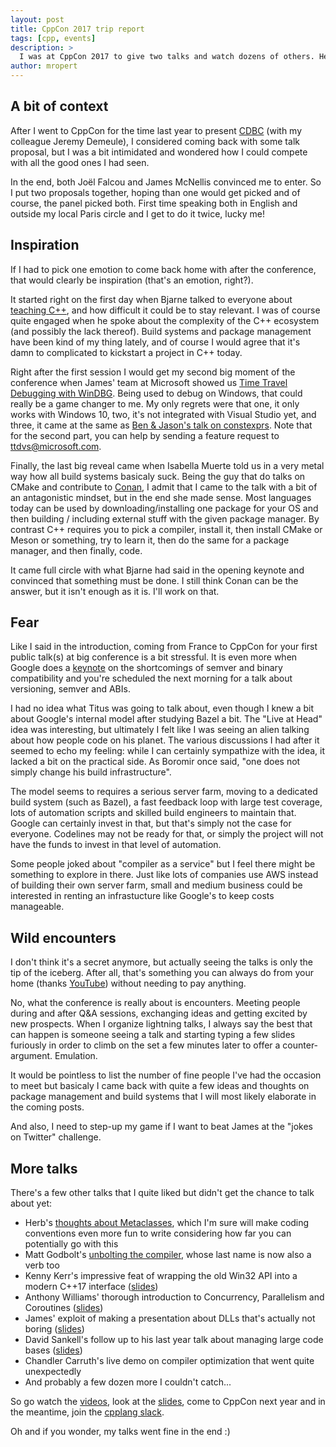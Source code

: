 ```yaml
---
layout: post
title: CppCon 2017 trip report
tags: [cpp, events]
description: >
  I was at CppCon 2017 to give two talks and watch dozens of others. Here's what I learnt.
author: mropert
---
```


## A bit of context

After I went to CppCon for the time last year to present [CDBC](https://github.com/murex/cdbc/) (with my colleague Jeremy Demeule),
I considered coming back with some talk proposal, but I was a bit intimidated and wondered how I could compete with all
the good ones I had seen.

In the end, both Joël Falcou and James McNellis convinced me to enter. So I put two proposals together, hoping than one would get picked
and of course, the panel picked both. First time speaking both in English and outside my local Paris circle and I get to do it twice,
lucky me!

## Inspiration

If I had to pick one emotion to come back home with after the conference, that would clearly be inspiration (that's an emotion, right?).

It started right on the first day when Bjarne talked to everyone about [teaching C++](https://www.youtube.com/watch?v=fX2W3nNjJIo),
and how difficult it could be to stay relevant.
I was of course quite engaged when he spoke about the complexity of the C++ ecosystem (and possibly the lack thereof).
Build systems and package management have been kind of my thing lately, and of course I would agree that it's damn to complicated
to kickstart a project in C++ today.

Right after the first session I would get my second big moment of the conference when James' team at Microsoft showed us
[Time Travel Debugging with WinDBG](https://www.youtube.com/watch?v=l1YJTg_A914). Being used to debug on Windows, that could really be a game changer to me.
My only regrets were that one, it only works with Windows 10, two, it's not integrated with Visual Studio yet, and three,
it came at the same as [Ben & Jason's talk on constexprs](https://www.youtube.com/watch?v=PJwd4JLYJJY).
Note that for the second part, you can help by sending a feature request to [ttdvs@microsoft.com](mailto:ttdvs@microsoft.com).

Finally, the last big reveal came when Isabella Muerte told us in a very metal way how all build systems basicaly suck.
Being the guy that do talks on CMake and contribute to [Conan](https://www.conan.io/), I admit that I came to the talk
with a bit of an antagonistic mindset, but in the end she made sense.
Most languages today can be used by downloading/installing one package for your OS and then
building / including external stuff with the given package manager. By contrast C++ requires you to pick a compiler, install it,
then install CMake or Meson or something, try to learn it, then do the same for a package manager, and then finally, code.

It came full circle with what Bjarne had said in the opening keynote and convinced that something must be done. I still think
Conan can be the answer, but it isn't enough as it is. I'll work on that.

## Fear

Like I said in the introduction, coming from France to CppCon for your first public talk(s) at big conference is a bit stressful.
It is even more when Google does a [keynote](https://www.youtube.com/watch?v=tISy7EJQPzI) on the shortcomings of 
semver and binary compatibility and you're scheduled the next morning for a talk about versioning, semver and ABIs.

I had no idea what Titus was going to talk about, even though I knew a bit about Google's internal model after studying Bazel a bit.
The "Live at Head" idea was interesting, but ultimately I felt like I was seeing an alien talking about how people code on his planet.
The various discussions I had after it seemed to echo my feeling: while I can certainly sympathize with the idea, it lacked a bit
on the practical side. As Boromir once said, "one does not simply change his build infrastructure".

The model seems to requires a serious server farm, moving to a dedicated build system (such as Bazel), a fast feedback loop
with large test coverage, lots of automation scripts and skilled build engineers to maintain that.
Google can certainly invest in that, but that's simply not the case for everyone. Codelines may not be ready for that,
or simply the project will not have the funds to invest in that level of automation.

Some people joked about "compiler as a service" but I feel there might be something to explore in there. Just like lots
of companies use AWS instead of building their own server farm, small and medium business could be interested in renting
an infrastucture like Google's to keep costs manageable.

## Wild encounters

I don't think it's a secret anymore, but actually seeing the talks is only the tip of the iceberg. After all, that's something
you can always do from your home (thanks [YouTube](https://www.youtube.com/user/CppCon/videos)) without needing to pay anything.

No, what the conference is really about is encounters. Meeting people during and after Q&A sessions, exchanging ideas and getting
excited by new prospects. When I organize lightning talks, I always say the best that can happen is someone seeing a talk and
starting typing a few slides furiously in order to climb on the set a few minutes later to offer a counter-argument. Emulation.

It would be pointless to list the number of fine people I've had the occasion to meet but basicaly I came back with quite a few ideas
and thoughts on package management and build systems that I will most likely elaborate in the coming posts.

And also, I need to step-up my game if I want to beat James at the "jokes on Twitter" challenge.

## More talks

There's a few other talks that I quite liked but didn't get the chance to talk about yet:
* Herb's [thoughts about Metaclasses](https://www.youtube.com/watch?v=4AfRAVcThyA), which I'm sure will make coding conventions
even more fun to write considering how far you can potentially go with this
* Matt Godbolt's [unbolting the compiler](https://www.youtube.com/watch?v=bSkpMdDe4g4), whose last name is now also a verb too
* Kenny Kerr's impressive feat of wrapping the old Win32 API into a modern C++17 interface
([slides](https://github.com/CppCon/CppCon2017/tree/master/Presentations/C%2B%2B%20WinRT%20and%20the%20future%20of%20C%2B%2B%20on%20Windows))
* Anthony Williams' thorough introduction to Concurrency, Parallelism and Coroutines
([slides](https://github.com/CppCon/CppCon2017/tree/master/Presentations/Concurrency%2C%20Parallelism%20and%20Coroutines))
* James' exploit of making a presentation about DLLs that's actually not boring
([slides](https://github.com/CppCon/CppCon2017/tree/master/Presentations/Everything%20You%20Ever%20Wanted%20to%20Know%20about%20DLLs))
* David Sankell's follow up to his last year talk about managing large code bases
([slides](https://github.com/CppCon/CppCon2017/tree/master/Presentations/So%2C%20You%20Inherited%20a%20Large%20Code%20Base))
* Chandler Carruth's live demo on compiler optimization that went quite unexpectedly
* And probably a few dozen more I couldn't catch...

So go watch the [videos](https://www.youtube.com/user/CppCon/videos), look at the [slides](https://github.com/CppCon/CppCon2017),
come to CppCon next year and in the meantime, join the [cpplang slack](https://cpplang.now.sh/).


Oh and if you wonder, my talks went fine in the end :)
